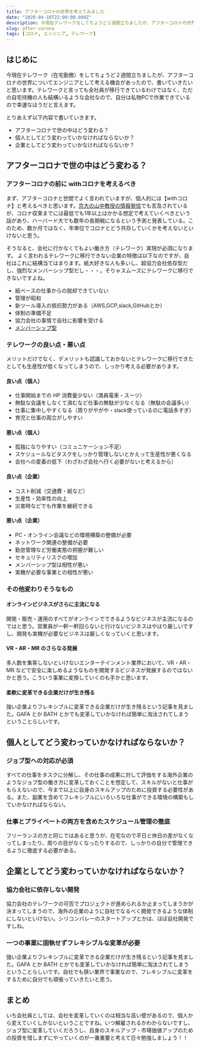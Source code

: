 ```yaml
---
title: アフターコロナの世界を考えてみました
date: "2020-04-18T22:00:00.000Z"
description: 今現在テレワークをしてちょうど２週間立ちましたが、アフターコロナの世界についてエンジニアとして考える機会があったので、書いていきたいと思います。
slug: after-corona
tags: [コロナ, エンジニア, テレワーク]
---
```


## はじめに 

今現在テレワーク（在宅勤務）をしてちょうど２週間立ちましたが、アフターコロナの世界についてエンジニアとして考える機会があったので、書いていきたいと思います。テレワークと言っても全社員が移行できているわけではなく、ただの自宅待機の人も結構いるような会社なので、自分は私物PCで作業できているので幸運なほうだと言えます。

とりあえず以下内容で書いていきます。
* アフターコロナで世の中はどう変わる？
* 個人としてどう変わっていかなければならないか？
* 企業としてどう変わっていかなければならないか？

## アフターコロナで世の中はどう変わる？

### アフターコロナの前に withコロナを考えるべき

まず、アフターコロナと世間でよく言われていますが、個人的には【withコロナ】と考えるべきと思います。[京大の山中教授の情報発信](https://www.covid19-yamanaka.com/index.html)でも言及されているが、コロナ収束までには最低でも1年以上はかかる想定で考えていくべきという話があり、ハーバード大でも数年の長期戦になるという予測と発表している。このため、数か月ではなく、年単位でコロナとどう共存していくかを考えないといけないと思う。

そうなると、会社に行かなくてもよい働き方（テレワーク）実現が必須になります。
よく言われるテレワークに移行できない企業の特徴は以下なのですが、自社はこれに結構当てはまります。紙大好きな人も多いし、超協力会社依存型だし、強烈なメンバーシップ型だし・・・。そりゃスムーズにテレワークに移行できないですよね。

* 紙ベースの仕事からの脱却できていない
* 管理が昭和
* 新ツール導入の抵抗勢力がある（AWS,GCP,slack,GitHubとか）
* 体制の準備不足
* 協力会社の事情で自社に影響を受ける
* [メンバーシップ型](https://earthlab.tech-earth.net/model-of-employment-job-and-membership/)

### テレワークの良い点・悪い点
メリットだけでなく、デメリットも認識しておかないとテレワークに移行できたとしても生産性が低くなってしまうので、しっかり考える必要があります。

#### 良い点（個人）

* 仕事開始までの HP 消費量少ない（満員電車・スーツ）
* 無駄な会議をしなくて済むなど仕事の無駄が少なくなる（無駄の会議多い）
* 仕事に集中しやすくなる（周りがやがや・slack使っているのに電話多すぎ）
* 育児と仕事の両立がしやすい

#### 悪い点（個人）

* 孤独になりやすい（コミュニケーション不足）
* スケジュールなどタスクをしっかり管理しないとかえって生産性が悪くなる
* 会社への愛着の低下（わざわざ会社へ行く必要がないと考えるから）

#### 良い点（企業）

* コスト削減（交通費・紙など）
* 生産性・効率性の向上
* 災害時などでも作業を継続できる

#### 悪い点（企業）

* PC・オンライン会議などの環境構築の整備が必要
* ネットワーク関連の整備が必要
* 勤怠管理など労働実態の把握が難しい
* セキュリティリスクの増加
* メンバーシップ型は相性が悪い
* 実機が必要な事業との相性が悪い

### その他変わりそうなもの

#### オンラインビジネスがさらに主流になる

開発・販売・運用のすべてがオンラインでできるようなビジネスが主流になるのではと思う。営業員が一軒一軒回らないと行けないビジネスはやはり厳しいですし、開発も実機が必要なビジネスは厳しくなっていくと思います。

#### VR・AR・MR のさらなる発展

多人数を集客しないといけないエンターテインメント業界において、VR・AR・MR などで安全に楽しめるようなものを開発するビジネスが発展するのではないかと思う。こういう事業に変換していくのも手かと思います。

#### 柔軟に変革できる企業だけが生き残る

強い企業よりフレキシブルに変革できる企業だけが生き残るという記事を見ました。GAFA とか BATH とかでも変革していかなければ簡単に淘汰されてしまうということらしいです。

## 個人としてどう変わっていかなければならないか？

### ジョブ型への対応が必須

すべての仕事をタスクに分解し、その仕事の成果に対して評価をする海外企業のようなジョブ型の働き方に変革しておくことを想定して、スキルがないと仕事がもらえないので、今まで以上に自身のスキルアップのために投資する必要性がある。また、副業を含めてフレキシブルにいろいろな仕事ができる環境の構築もしていかなければならない。

### 仕事とプライベートの両方を含めたスケジュール管理の徹底

フリーランスの方と同じではあると思うが、在宅なので平日と休日の差がなくなってしまったり、周りの目がなくなったりするので、しっかりの自分で管理できるように徹底する必要がある。

## 企業としてどう変わっていかなければならないか？

### 協力会社に依存しない開発

協力会社のテレワークの可否でプロジェクトが進められるか止まってしまうかが決まってしまうので、海外の企業のように自社でなるべく開発できるような体制にしないといけない。シリコンバレーのスタートアップとかは、ほぼ自社開発ですしね。

### 一つの事業に固執せずフレキシブルな変革が必要

強い企業よりフレキシブルに変革できる企業だけが生き残るという記事を見ました。GAFA とか BATH とかでも変革していかなければ簡単に淘汰されてしまうということらしいです。自社でも狭い業界で事業なので、フレキシブルに変革をするために自分でも頑張っていきたいと思う。

## まとめ

いち会社員としては、会社を変革していくのは相当な高い壁があるので、個人から変えていくしかないということですね。いつ解雇されるかわからないですし、ジョブ型に変革していくだろうし、自身のスキルアップ・市場価値アップのための投資を惜しまずにやっていくのが一番重要と考えて日々勉強しましょう！！


